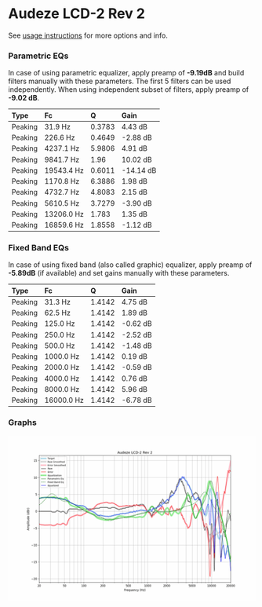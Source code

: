 # Audeze LCD-2 Rev 2
See [usage instructions](https://github.com/jaakkopasanen/AutoEq#usage) for more options and info.

### Parametric EQs
In case of using parametric equalizer, apply preamp of **-9.19dB** and build filters manually
with these parameters. The first 5 filters can be used independently.
When using independent subset of filters, apply preamp of **-9.02 dB**.

| Type    | Fc         |      Q | Gain      |
|:--------|:-----------|:-------|:----------|
| Peaking | 31.9 Hz    | 0.3783 | 4.43 dB   |
| Peaking | 226.6 Hz   | 0.4649 | -2.88 dB  |
| Peaking | 4237.1 Hz  | 5.9806 | 4.91 dB   |
| Peaking | 9841.7 Hz  | 1.96   | 10.02 dB  |
| Peaking | 19543.4 Hz | 0.6011 | -14.14 dB |
| Peaking | 1170.8 Hz  | 6.3886 | 1.98 dB   |
| Peaking | 4732.7 Hz  | 4.8083 | 2.15 dB   |
| Peaking | 5610.5 Hz  | 3.7279 | -3.90 dB  |
| Peaking | 13206.0 Hz | 1.783  | 1.35 dB   |
| Peaking | 16859.6 Hz | 1.8558 | -1.12 dB  |

### Fixed Band EQs
In case of using fixed band (also called graphic) equalizer, apply preamp of **-5.89dB**
(if available) and set gains manually with these parameters.

| Type    | Fc         |      Q | Gain     |
|:--------|:-----------|:-------|:---------|
| Peaking | 31.3 Hz    | 1.4142 | 4.75 dB  |
| Peaking | 62.5 Hz    | 1.4142 | 1.89 dB  |
| Peaking | 125.0 Hz   | 1.4142 | -0.62 dB |
| Peaking | 250.0 Hz   | 1.4142 | -2.52 dB |
| Peaking | 500.0 Hz   | 1.4142 | -1.48 dB |
| Peaking | 1000.0 Hz  | 1.4142 | 0.19 dB  |
| Peaking | 2000.0 Hz  | 1.4142 | -0.59 dB |
| Peaking | 4000.0 Hz  | 1.4142 | 0.76 dB  |
| Peaking | 8000.0 Hz  | 1.4142 | 5.96 dB  |
| Peaking | 16000.0 Hz | 1.4142 | -6.78 dB |

### Graphs
![](./Audeze%20LCD-2%20Rev%202.png)